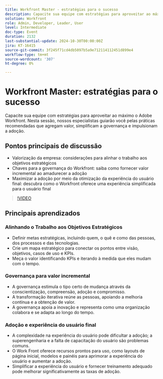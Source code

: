 ```yaml
---
title: Workfront Master - estratégias para o sucesso
description: Capacite sua equipe com estratégias para aproveitar ao máximo o Adobe Workfront. Nesta sessão, nossos especialistas guiarão você pelas práticas recomendadas que agregam valor, simplificam a governança e impulsionam a adoção.Pontos principais de discussão:Fornecer valor aos negócios - Considerações para alinhar o trabalho aos objetivos estratégicosChaves para a governança da Workfront - Saiba como fornecer valor incremental enquanto amadurece a adoçãoMaximizar a adoção através da otimização da experiência do usuário final - Descubra como a Workfront oferece uma experiência simplificada para o usuário final
solution: Workfront
role: Admin, Developer, Leader, User
level: Intermediate
doc-type: Event
duration: 2132
last-substantial-update: 2024-10-30T00:00:00Z
jira: KT-16415
source-git-commit: 3f245f71cd4db5097b5a9e712114112451d899e4
workflow-type: tm+mt
source-wordcount: '307'
ht-degree: 0%

---
```



# Workfront Master: estratégias para o sucesso

Capacite sua equipe com estratégias para aproveitar ao máximo o Adobe Workfront. Nesta sessão, nossos especialistas guiarão você pelas práticas recomendadas que agregam valor, simplificam a governança e impulsionam a adoção.

## Pontos principais de discussão

* Valorização da empresa: considerações para alinhar o trabalho aos objetivos estratégicos
* Chaves para a governança do Workfront: saiba como fornecer valor incremental ao amadurecer a adoção
* Maximizar a adoção por meio da otimização da experiência do usuário final: descubra como o Workfront oferece uma experiência simplificada para o usuário final

>[!VIDEO](https://video.tv.adobe.com/v/3435746/?learn=on)

## Principais aprendizados

### Alinhando o Trabalho aos Objetivos Estratégicos

* Definir metas estratégicas, incluindo quem, o quê e como das pessoas, dos processos e das tecnologias.
* Crie um mapa estratégico para conectar os pontos entre visão, objetivos, casos de uso e KPIs.
* Meça o valor identificando KPIs e iterando à medida que eles mudam com o tempo.

### Governança para valor incremental

* A governança estimula o tipo certo de mudança através da conscientização, compreensão, adoção e compromisso.
* A transformação iterativa reúne as pessoas, apoiando a melhoria contínua e a obtenção de valor.
* A governança apoia a inovação e representa como uma organização colabora e se adapta ao longo do tempo.

### Adoção e experiência do usuário final

* A complexidade na experiência do usuário pode dificultar a adoção; a superengenharia e a falta de capacitação do usuário são problemas comuns.
* O Work Front oferece recursos prontos para uso, como layouts de página inicial, modelos e painéis para aprimorar a experiência do usuário e aumentar a adoção.
* Simplificar a experiência do usuário e fornecer treinamento adequado pode melhorar significativamente as taxas de adoção.
